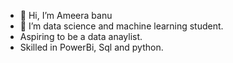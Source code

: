- 👋 Hi, I’m Ameera banu
- 🌱 I’m  data science and machine learning student.
- Aspiring to be a data anaylist.
- Skilled in PowerBi, Sql and python.


<!---
Ameerabanu98/Ameerabanu98 is a ✨ special ✨ repository because its `README.md` (this file) appears on your GitHub profile.
You can click the Preview link to take a look at your changes.
--->

